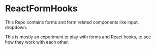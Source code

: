 # ReactFormHooks
This Repo contains forms and form related components like input, dropdown.

This is mostly an experiment to play with forms and React hooks, to see how they work with each other.
